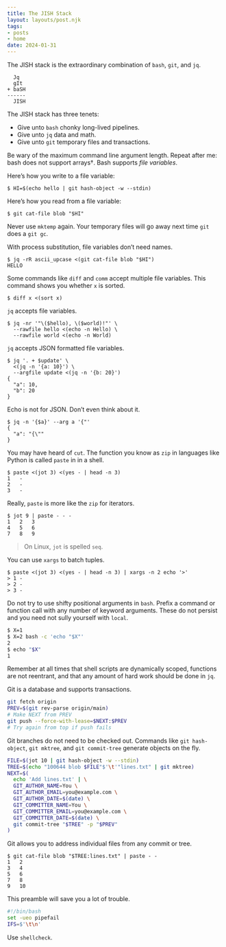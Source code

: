 ```yaml
---
title: The JISH Stack
layout: layouts/post.njk
tags:
- posts
- home
date: 2024-01-31
---
```


The JISH stack is the extraordinary combination of `bash`, `git`, and `jq`.

```
  Jq
  gIt
+ baSH
------
  JISH
```

The JISH stack has three tenets:

* Give unto `bash` chonky long-lived pipelines.
* Give unto `jq` data and math.
* Give unto `git` temporary files and transactions.

Be wary of the maximum command line argument length.
Repeat after me: bash does not support arrays†.
Bash supports _file variables_.

Here’s how you write to a file variable:

```console
$ HI=$(echo hello | git hash-object -w --stdin)
```

Here’s how you read from a file variable:

```console
$ git cat-file blob "$HI"
```

Never use `mktemp` again.
Your temporary files will go away next time `git` does a `git gc`.

With process substitution, file variables don’t need names.

```console
$ jq -rR ascii_upcase <(git cat-file blob "$HI")
HELLO
```

Some commands like `diff` and `comm` accept multiple file variables.
This command shows you whether `x` is sorted.

```console
$ diff x <(sort x)
```

`jq` accepts file variables.

```console
$ jq -nr '"\($hello), \($world)!"' \
  --rawfile hello <(echo -n Hello) \
  --rawfile world <(echo -n World)
```

`jq` accepts JSON formatted file variables.

```console
$ jq '. + $update' \
  <(jq -n '{a: 10}') \
  --argfile update <(jq -n '{b: 20}')
{
  "a": 10,
  "b": 20
}
```

Echo is not for JSON.
Don’t even think about it.

```console
$ jq -n '{$a}' --arg a '{"'
{
  "a": "{\""
}
```

You may have heard of `cut`.
The function you know as `zip` in languages like Python is called `paste` in
in a shell.

```console
$ paste <(jot 3) <(yes - | head -n 3)
1	-
2	-
3	-
```

Really, `paste` is more like the `zip` for iterators.

```console
$ jot 9 | paste - - -
1	2	3
4	5	6
7	8	9
```

> On Linux, `jot` is spelled `seq`.

You can use `xargs` to batch tuples.

```console
$ paste <(jot 3) <(yes - | head -n 3) | xargs -n 2 echo '>'
> 1 -
> 2 -
> 3 -
```

Do not try to use shifty positional arguments in `bash`.
Prefix a command or function call with any number of keyword arguments.
These do not persist and you need not sully yourself with `local`.

```bash
$ X=1
$ X=2 bash -c 'echo "$X"'
2
$ echo "$X"
1
```

Remember at all times that shell scripts are dynamically scoped, functions are
not reentrant, and that any amount of hard work should be done in `jq`.

Git is a database and supports transactions.

```bash
git fetch origin
PREV=$(git rev-parse origin/main)
# Make NEXT from PREV
git push --force-with-lease=$NEXT:$PREV
# Try again from top if push fails
```

Git branches do not need to be checked out.
Commands like `git hash-object`, `git mktree`, and `git commit-tree` generate
objects on the fly.

```bash
FILE=$(jot 10 | git hash-object -w --stdin)
TREE=$(echo "100644 blob $FILE"$'\t'"lines.txt" | git mktree)
NEXT=$(
  echo 'Add lines.txt' | \
  GIT_AUTHOR_NAME=You \
  GIT_AUTHOR_EMAIL=you@example.com \
  GIT_AUTHOR_DATE=$(date) \
  GIT_COMMITTER_NAME=You \
  GIT_COMMITTER_EMAIL=you@example.com \
  GIT_COMMITTER_DATE=$(date) \
  git commit-tree "$TREE" -p "$PREV"
)
```

Git allows you to address individual files from any commit or tree.

```console
$ git cat-file blob "$TREE:lines.txt" | paste - -
1	2
3	4
5	6
7	8
9	10
```

This preamble will save you a lot of trouble.

```bash
#!/bin/bash
set -ueo pipefail
IFS=$'\t\n'
```

Use `shellcheck`.
